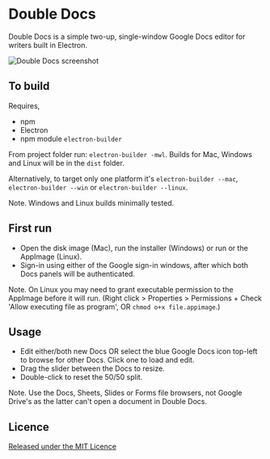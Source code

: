 # Double Docs

Double Docs is a simple two-up, single-window Google Docs editor for writers built in Electron.

![Double Docs screenshot](https://mrussell.co.uk/projects/double-docs-screenshot.png)

## To build

Requires,
* npm
* Electron
* npm module `electron-builder`

From project folder run: `electron-builder -mwl`. Builds for Mac, Windows and Linux will be in the `dist` folder.

Alternatively, to target only one platform it's `electron-builder --mac`, `electron-builder --win` or `electron-builder --linux`.

Note. Windows and Linux builds minimally tested.

## First run

* Open the disk image (Mac), run the installer (Windows) or run or the AppImage (Linux).
* Sign-in using either of the Google sign-in windows, after which both Docs panels will be authenticated.

Note. On Linux you may need to grant executable permission to the AppImage before it will run. (Right click > Properties > Permissions + Check 'Allow executing file as program', OR `chmod o+x file.appimage`.)

## Usage

* Edit either/both new Docs OR select the blue Google Docs icon top-left to browse for other Docs. Click one to load and edit.
* Drag the slider between the Docs to resize. 
* Double-click to reset the 50/50 split.

Note. Use the Docs, Sheets, Slides or Forms file browsers, not Google Drive's as the latter can't open a document in Double Docs.

## Licence

[Released under the MIT Licence](LICENSE.md)